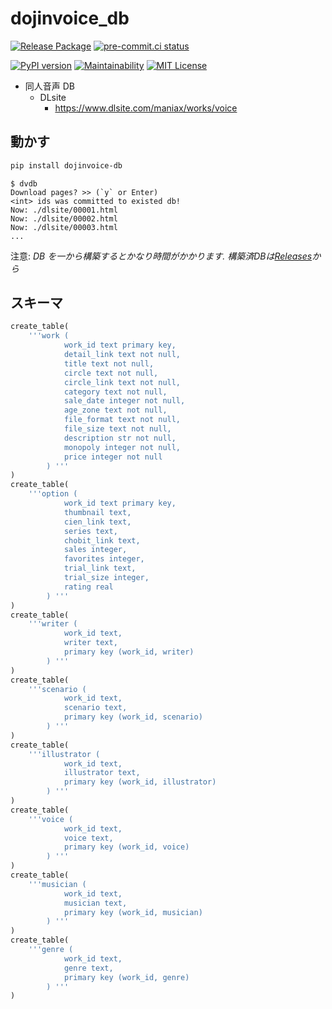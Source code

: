 # dojinvoice_db

[![Release Package](https://github.com/eggplants/dojinvoice_db/workflows/Release%20Package/badge.svg)](https://github.com/eggplants/dojinvoice_db/actions/runs/355419760) [![pre-commit.ci status](https://results.pre-commit.ci/badge/github/eggplants/dojinvoice_db/main.svg)](https://results.pre-commit.ci/latest/github/eggplants/dojinvoice_db/main)

[![PyPI version](https://badge.fury.io/py/dojinvoice-db.svg)](https://badge.fury.io/py/dojinvoice_db) [![Maintainability](https://api.codeclimate.com/v1/badges/f9942612576bc3a99dbd/maintainability)](https://codeclimate.com/github/eggplants/dojinvoice_db/maintainability) [![MIT License](http://img.shields.io/badge/license-MIT-blue.svg?style=flat)](LICENSE)

- 同人音声 DB
  - DLsite
    - <https://www.dlsite.com/maniax/works/voice>

## 動かす

```bash
pip install dojinvoice-db
```

```shellsession
$ dvdb
Download pages? >> (`y` or Enter)
<int> ids was committed to existed db!
Now: ./dlsite/00001.html
Now: ./dlsite/00002.html
Now: ./dlsite/00003.html
...
```

注意: _DB を一から構築するとかなり時間がかかります. 構築済DBは[Releases](https://github.com/eggplants/dojinvoice_db/releases)から_

## スキーマ

```python
create_table(
    '''work (
            work_id text primary key,
            detail_link text not null,
            title text not null,
            circle text not null,
            circle_link text not null,
            category text not null,
            sale_date integer not null,
            age_zone text not null,
            file_format text not null,
            file_size text not null,
            description str not null,
            monopoly integer not null,
            price integer not null
        ) '''
)
create_table(
    '''option (
            work_id text primary key,
            thumbnail text,
            cien_link text,
            series text,
            chobit_link text,
            sales integer,
            favorites integer,
            trial_link text,
            trial_size integer,
            rating real
        ) '''
)
create_table(
    '''writer (
            work_id text,
            writer text,
            primary key (work_id, writer)
        ) '''
)
create_table(
    '''scenario (
            work_id text,
            scenario text,
            primary key (work_id, scenario)
        ) '''
)
create_table(
    '''illustrator (
            work_id text,
            illustrator text,
            primary key (work_id, illustrator)
        ) '''
)
create_table(
    '''voice (
            work_id text,
            voice text,
            primary key (work_id, voice)
        ) '''
)
create_table(
    '''musician (
            work_id text,
            musician text,
            primary key (work_id, musician)
        ) '''
)
create_table(
    '''genre (
            work_id text,
            genre text,
            primary key (work_id, genre)
        ) '''
)
```
